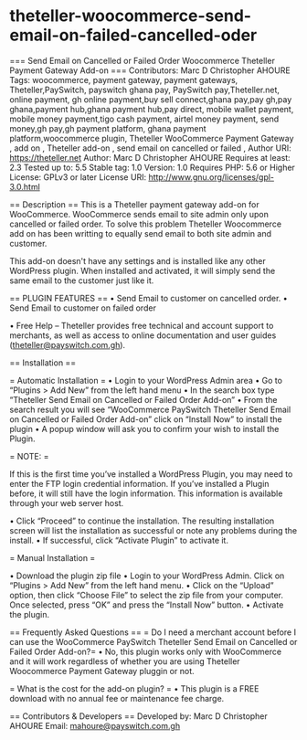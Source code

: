# theteller-woocommerce-send-email-on-failed-cancelled-oder
=== Send Email on Cancelled or Failed Order Woocommerce Theteller Payment Gateway Add-on ===
Contributors: Marc D Christopher AHOURE
Tags: woocommerce, payment gateway, payment gateways, Theteller,PaySwitch, payswitch ghana pay, PaySwitch pay,Theteller.net, online payment, gh online payment,buy sell connect,ghana pay,pay gh,pay ghana,payment hub,ghana payment hub,pay direct, mobile wallet payment, mobile money payment,tigo cash payment, airtel money payment, send money,gh pay,gh payment platform, ghana payment platform,woocommerce plugin, Theteller WooCommerce Payment Gateway , add on , Theteller add-on , send email on cancelled or failed , 
Author URI: https://theteller.net
Author: Marc D Christopher AHOURE
Requires at least: 2.3
Tested up to: 5.5
Stable tag: 1.0
Version: 1.0 
Requires PHP: 5.6 or Higher
License: GPLv3 or later
License URI: http://www.gnu.org/licenses/gpl-3.0.html

== Description ==
This is a Theteller payment gateway add-on for WooCommerce.
WooCommerce sends email to site admin only upon cancelled or failed order. To solve this 
problem Theteller Woocommerce add on has been writting to equally send email to both site admin and customer.

This add-on doesn't have any settings and is installed like any other WordPress plugin. When installed and activated, it will simply send the same email to the customer just like it.

== PLUGIN FEATURES ==
•	Send Email to customer on cancelled order.
•	Send Email to customer on failed order

•	Free Help – Theteller provides free technical and account support to merchants, as well as access to online documentation and user guides (theteller@payswitch.com.gh).



== Installation ==

= Automatic Installation =
•	Login to your WordPress Admin area
•	Go to “Plugins > Add New” from the left hand menu
•	In the search box type “Theteller Send Email on Cancelled or Failed Order Add-on”
•	From the search result you will see “WooCommerce PaySwitch Theteller Send Email on Cancelled or Failed Order Add-on” click on “Install Now” to install the plugin
•	A popup window will ask you to confirm your wish to install the Plugin.


= NOTE: =

If this is the first time you’ve installed a WordPress Plugin, you may need to enter the FTP login credential information. If you’ve installed a Plugin before, it will still have the login information. This information is available through your web server host.

•	Click “Proceed” to continue the installation. The resulting installation screen will list the installation as successful or note any problems during the install.
•	If successful, click “Activate Plugin” to activate it.



= Manual Installation =

•	Download the plugin zip file
•	Login to your WordPress Admin. Click on “Plugins > Add New” from the left hand menu.
•	Click on the “Upload” option, then click “Choose File” to select the zip file from your computer. Once selected, press “OK” and press the “Install Now” button.
•	Activate the plugin.



== Frequently Asked Questions ==
= Do I need a merchant account before I can use the WooCommerce PaySwitch Theteller Send Email on Cancelled or Failed Order Add-on?=
•	No, this plugin works only with WooCommerce and it will work regardless of whether you are using Theteller Woocommerce Payment Gateway pluggin or not.

= What is the cost for the add-on plugin? =
•	This plugin is a FREE download with no annual fee or maintenance fee charge.


== Contributors & Developers ==
Developed by: Marc D Christopher AHOURE
Email: mahoure@payswitch.com.gh



